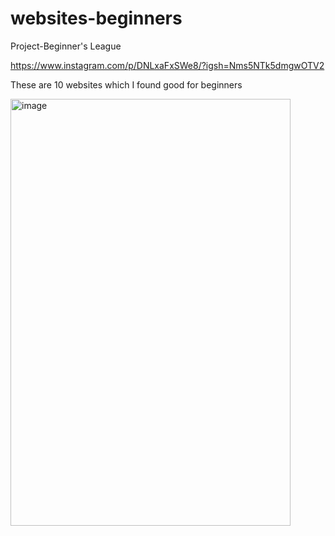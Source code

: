 # websites-beginners
Project-Beginner's League

https://www.instagram.com/p/DNLxaFxSWe8/?igsh=Nms5NTk5dmgwOTV2

These are 10 websites which I found good for beginners

<img width="448" height="683" alt="image" src="https://github.com/user-attachments/assets/6f3d0d50-c9bd-4f2f-8deb-cbc662e60e22" />
